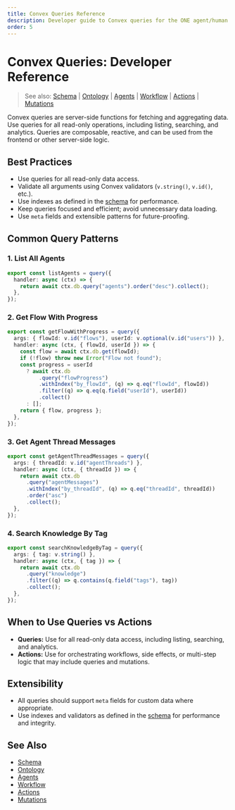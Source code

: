 ```yaml
---
title: Convex Queries Reference
description: Developer guide to Convex queries for the ONE agent/human system
order: 5
---
```


# Convex Queries: Developer Reference

> See also: [Schema](./schema.md) | [Ontology](./ontology.md) | [Agents](./agents.md) | [Workflow](./workflow.md) | [Actions](./actions.md) | [Mutations](./mutations.md)

Convex queries are server-side functions for fetching and aggregating data. Use queries for all read-only operations, including listing, searching, and analytics. Queries are composable, reactive, and can be used from the frontend or other server-side logic.

## Best Practices
- Use queries for all read-only data access.
- Validate all arguments using Convex validators (`v.string()`, `v.id()`, etc.).
- Use indexes as defined in the [schema](./schema.md) for performance.
- Keep queries focused and efficient; avoid unnecessary data loading.
- Use `meta` fields and extensible patterns for future-proofing.

## Common Query Patterns

### 1. List All Agents
```ts
export const listAgents = query({
  handler: async (ctx) => {
    return await ctx.db.query("agents").order("desc").collect();
  },
});
```

### 2. Get Flow With Progress
```ts
export const getFlowWithProgress = query({
  args: { flowId: v.id("flows"), userId: v.optional(v.id("users")) },
  handler: async (ctx, { flowId, userId }) => {
    const flow = await ctx.db.get(flowId);
    if (!flow) throw new Error("Flow not found");
    const progress = userId
      ? await ctx.db
          .query("flowProgress")
          .withIndex("by_flowId", (q) => q.eq("flowId", flowId))
          .filter((q) => q.eq(q.field("userId"), userId))
          .collect()
      : [];
    return { flow, progress };
  },
});
```

### 3. Get Agent Thread Messages
```ts
export const getAgentThreadMessages = query({
  args: { threadId: v.id("agentThreads") },
  handler: async (ctx, { threadId }) => {
    return await ctx.db
      .query("agentMessages")
      .withIndex("by_threadId", (q) => q.eq("threadId", threadId))
      .order("asc")
      .collect();
  },
});
```

### 4. Search Knowledge By Tag
```ts
export const searchKnowledgeByTag = query({
  args: { tag: v.string() },
  handler: async (ctx, { tag }) => {
    return await ctx.db
      .query("knowledge")
      .filter((q) => q.contains(q.field("tags"), tag))
      .collect();
  },
});
```

## When to Use Queries vs Actions
- **Queries:** Use for all read-only data access, including listing, searching, and analytics.
- **Actions:** Use for orchestrating workflows, side effects, or multi-step logic that may include queries and mutations.

## Extensibility
- All queries should support `meta` fields for custom data where appropriate.
- Use indexes and validators as defined in the [schema](./schema.md) for performance and integrity.

## See Also
- [Schema](./schema.md)
- [Ontology](./ontology.md)
- [Agents](./agents.md)
- [Workflow](./workflow.md)
- [Actions](./actions.md)
- [Mutations](./mutations.md)
